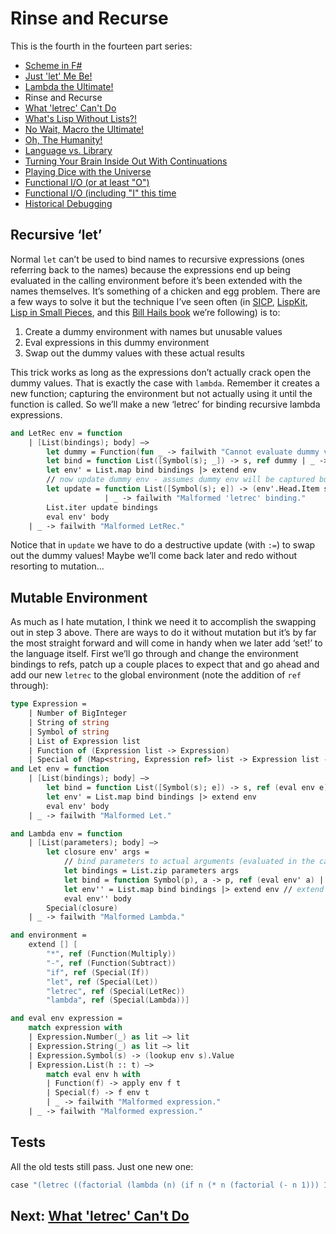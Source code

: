 # Rinse and Recurse

This is the fourth in the fourteen part series:

* [Scheme in F#](Docs/intro.md)
* [Just 'let' Me Be!](let.md)
* [Lambda the Ultimate!](lambda.md)
* Rinse and Recurse
* [What 'letrec' Can't Do](letstar.md)
* [What's Lisp Without Lists?!](lists.md)
* [No Wait, Macro the Ultimate!](macros.md)
* [Oh, The Humanity!](mutation.md)
* [Language vs. Library](library.md)
* [Turning Your Brain Inside Out With Continuations](continuations.md)
* [Playing Dice with the Universe](amb.md)
* [Functional I/O (or at least "O")](functional_o.md)
* [Functional I/O (including "I" this time](functinal_i.md)
* [Historical Debugging](debugging.md)

## Recursive ‘let’

Normal `let` can’t be used to bind names to recursive expressions (ones referring back to the names) because the expressions end up being evaluated in the calling environment before it’s been extended with the names themselves. It’s something of a chicken and egg problem. There are a few ways to solve it but the technique I’ve seen often (in [SICP](http://mitpress.mit.edu/sicp/), [LispKit](http://www.amazon.com/gp/product/0133315797/ref=as_li_tl?ie=UTF8&camp=1789&creative=9325&creativeASIN=0133315797&linkCode=as2&tag=bookporn-20&linkId=EMSSTA7BLP7RGXTR), [Lisp in Small Pieces](http://www.amazon.com/gp/product/0521545668/ref=as_li_tl?ie=UTF8&camp=1789&creative=9325&creativeASIN=0521545668&linkCode=as2&tag=bookporn-20&linkId=KKJXEREGJXRVJZKW), and this [Bill Hails book](http://www.amazon.com/gp/product/0521545668/ref=as_li_tl?ie=UTF8&camp=1789&creative=9325&creativeASIN=0521545668&linkCode=as2&tag=bookporn-20&linkId=KKJXEREGJXRVJZKW) we’re following) is to:

1. Create a dummy environment with names but unusable values
2. Eval expressions in this dummy environment
3. Swap out the dummy values with these actual results

This trick works as long as the expressions don’t actually crack open the dummy values. That is exactly the case with `lambda`. Remember it creates a new function; capturing the environment but not actually using it until the function is called. So we’ll make a new ‘letrec’ for binding recursive lambda expressions.

``` fsharp
and LetRec env = function 
    | [List(bindings); body] –> 
        let dummy = Function(fun _ -> failwith "Cannot evaluate dummy values.") 
        let bind = function List([Symbol(s); _]) -> s, ref dummy | _ -> failwith "Malformed 'letrec' binding." 
        let env' = List.map bind bindings |> extend env 
        // now update dummy env - assumes dummy env will be captured but not actually accessed (e.g. lambda) 
        let update = function List([Symbol(s); e]) -> (env'.Head.Item s) := (eval env' e) 
                     | _ -> failwith "Malformed 'letrec' binding." 
        List.iter update bindings 
        eval env' body 
    | _ -> failwith "Malformed LetRec."
```

Notice that in `update` we have to do a destructive update (with `:=`) to swap out the dummy values! Maybe we’ll come back later and redo without resorting to mutation…

## Mutable Environment

As much as I hate mutation, I think we need it to accomplish the swapping out in step 3 above. There are ways to do it without mutation but it’s by far the most straight forward and will come in handy when we later add ‘set!’ to the language itself. First we’ll go through and change the environment bindings to refs, patch up a couple places to expect that and go ahead and add our new `letrec` to the global environment (note the addition of `ref` through):

``` fsharp
type Expression = 
    | Number of BigInteger 
    | String of string 
    | Symbol of string 
    | List of Expression list 
    | Function of (Expression list -> Expression) 
    | Special of (Map<string, Expression ref> list -> Expression list -> Expression) 
and Let env = function 
    | [List(bindings); body] –> 
        let bind = function List([Symbol(s); e]) -> s, ref (eval env e) | _ -> failwith "Malformed 'let' binding." 
        let env' = List.map bind bindings |> extend env 
        eval env' body 
    | _ -> failwith "Malformed Let."

and Lambda env = function 
    | [List(parameters); body] –> 
        let closure env' args = 
            // bind parameters to actual arguments (evaluated in the caller's environment) 
            let bindings = List.zip parameters args 
            let bind = function Symbol(p), a -> p, ref (eval env' a) | _ -> failwith "Malformed 'lambda' parameter." 
            let env'' = List.map bind bindings |> extend env // extend the captured definition-time environment 
            eval env'' body 
        Special(closure) 
    | _ -> failwith "Malformed Lambda."

and environment = 
    extend [] [ 
        "*", ref (Function(Multiply)) 
        "-", ref (Function(Subtract)) 
        "if", ref (Special(If)) 
        "let", ref (Special(Let)) 
        "letrec", ref (Special(LetRec)) 
        "lambda", ref (Special(Lambda))]

and eval env expression = 
    match expression with 
    | Expression.Number(_) as lit –> lit 
    | Expression.String(_) as lit –> lit 
    | Expression.Symbol(s) -> (lookup env s).Value 
    | Expression.List(h :: t) –> 
        match eval env h with 
        | Function(f) -> apply env f t 
        | Special(f) -> f env t 
        | _ -> failwith "Malformed expression." 
    | _ -> failwith "Malformed expression."
```

## Tests

All the old tests still pass. Just one new one:

``` fsharp
case "(letrec ((factorial (lambda (n) (if n (* n (factorial (- n 1))) 1)))) (factorial 4))" "24" // letrec and recursion
```

## Next: [What 'letrec' Can't Do](letstar.md)
